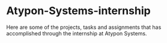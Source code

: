 # Atypon-Systems-internship
Here are some of the projects, tasks and assignments that has accomplished through the internship at Atypon Systems.
